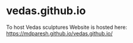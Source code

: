 # vedas.github.io
To host Vedas sculptures
Website is hosted here:
https://mdparesh.github.io/vedas.github.io/
